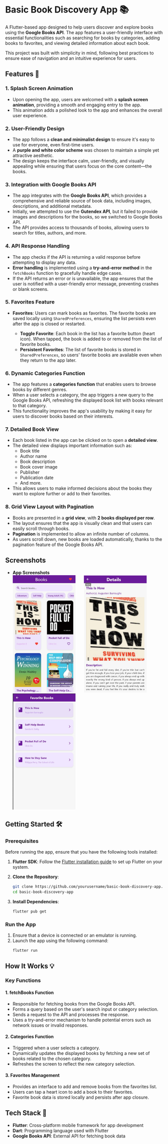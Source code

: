 # Basic Book Discovery App 📚

A Flutter-based app designed to help users discover and explore books using the **Google Books API**. The app features a user-friendly interface with essential functionalities such as searching for books by categories, adding books to favorites, and viewing detailed information about each book.

This project was built with simplicity in mind, following best practices to ensure ease of navigation and an intuitive experience for users.

## Features 🚀

### 1. Splash Screen Animation

- Upon opening the app, users are welcomed with a **splash screen animation**, providing a smooth and engaging entry to the app. 
- This animation adds a polished look to the app and enhances the overall user experience.

### 2. User-Friendly Design

- The app follows a **clean and minimalist design** to ensure it's easy to use for everyone, even first-time users.
- A **purple and white color scheme** was chosen to maintain a simple yet attractive aesthetic. 
- The design keeps the interface calm, user-friendly, and visually appealing while ensuring that users focus on the core content—the books.

### 3. Integration with Google Books API

- The app integrates with the **Google Books API**, which provides a comprehensive and reliable source of book data, including images, descriptions, and additional metadata.
- Initially, we attempted to use the **Gutendex API**, but it failed to provide images and descriptions for the books, so we switched to Google Books API.
- The API provides access to thousands of books, allowing users to search for titles, authors, and more.

### 4. API Response Handling

- The app checks if the API is returning a valid response before attempting to display any data.
- **Error handling** is implemented using a **try-and-error method** in the `fetchBooks` function to gracefully handle edge cases.
- If the API returns an error or is unavailable, the app ensures that the user is notified with a user-friendly error message, preventing crashes or blank screens.

### 5. Favorites Feature

- **Favorites**: Users can mark books as favorites. The favorite books are saved locally using `SharedPreferences`, ensuring the list persists even after the app is closed or restarted.

  - **Toggle Favorite**: Each book in the list has a favorite button (heart icon). When tapped, the book is added to or removed from the list of favorite books.
  - **Persistent Favorites**: The list of favorite books is stored in `SharedPreferences`, so users' favorite books are available even when they return to the app later.

### 6. Dynamic Categories Function

- The app features a **categories function** that enables users to browse books by different genres.
- When a user selects a category, the app triggers a new query to the Google Books API, refreshing the displayed book list with books relevant to that category.
- This functionality improves the app's usability by making it easy for users to discover books based on their interests.

### 7. Detailed Book View

- Each book listed in the app can be clicked on to open a **detailed view**.
- The detailed view displays important information such as:
    - Book title
    - Author name
    - Book description
    - Book cover image
    - Publisher
    - Publication date
    - And more.
- This allows users to make informed decisions about the books they want to explore further or add to their favorites.

### 8. Grid View Layout with Pagination

- Books are presented in a **grid view**, with **2 books displayed per row**.
- The layout ensures that the app is visually clean and that users can easily scroll through books.
- **Pagination** is implemented to allow an infinite number of columns.
- As users scroll down, new books are loaded automatically, thanks to the pagination feature of the Google Books API.

## Screenshots  

- **App Screenshots**  
  <img src="assets/Home_Screen.jpg" width="200" />&nbsp;&nbsp;&nbsp;&nbsp;&nbsp;&nbsp;
  <img src="assets/Details_Screen.jpg" width="200" />&nbsp;&nbsp;&nbsp;&nbsp;&nbsp;&nbsp;
  <img src="assets/Favorites_Screen.jpg" width="200" />

## Getting Started 🛠️

### Prerequisites

Before running the app, ensure that you have the following tools installed:

1. **Flutter SDK**: Follow the [Flutter installation guide](https://flutter.dev/docs/get-started/install) to set up Flutter on your system.

2. **Clone the Repository**:
    ```bash
    git clone https://github.com/yourusername/basic-book-discovery-app.git
    cd basic-book-discovery-app
    ```

3. **Install Dependencies**:
    ```bash
    flutter pub get
    ```

### Run the App

1. Ensure that a device is connected or an emulator is running.
2. Launch the app using the following command:
    ```bash
    flutter run
    ```

## How It Works 💡

### Key Functions

#### 1. fetchBooks Function

- Responsible for fetching books from the Google Books API.
- Forms a query based on the user's search input or category selection.
- Sends a request to the API and processes the response.
- Uses a try-and-error mechanism to handle potential errors such as network issues or invalid responses.

#### 2. Categories Function

- Triggered when a user selects a category.
- Dynamically updates the displayed books by fetching a new set of books related to the chosen category.
- Refreshes the screen to reflect the new category selection.

#### 3. Favorites Management

- Provides an interface to add and remove books from the favorites list.
- Users can tap a heart icon to add a book to their favorites.
- Favorite book data is stored locally and persists after app closure.

## Tech Stack 🧰

- **Flutter**: Cross-platform mobile framework for app development
- **Dart**: Programming language used with Flutter
- **Google Books API**: External API for fetching book data
